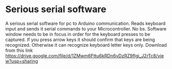 # Serious serial software
A serious serial software for pc to Arduino communication. Reads keyboard input and sends it serial commands to your Microcontroller. No bs. 
Software window needs to be in focus in order for the keyboard presses to be captured. If you press arrow keys it should confirm that keys are being recognized. Otherwise it can recognize keyboard letter keys only. Download from this link
https://drive.google.com/file/d/1ZMwm6Fttu6kRDn6vDzRZ9flgi_J2rTc8/view?usp=sharing
